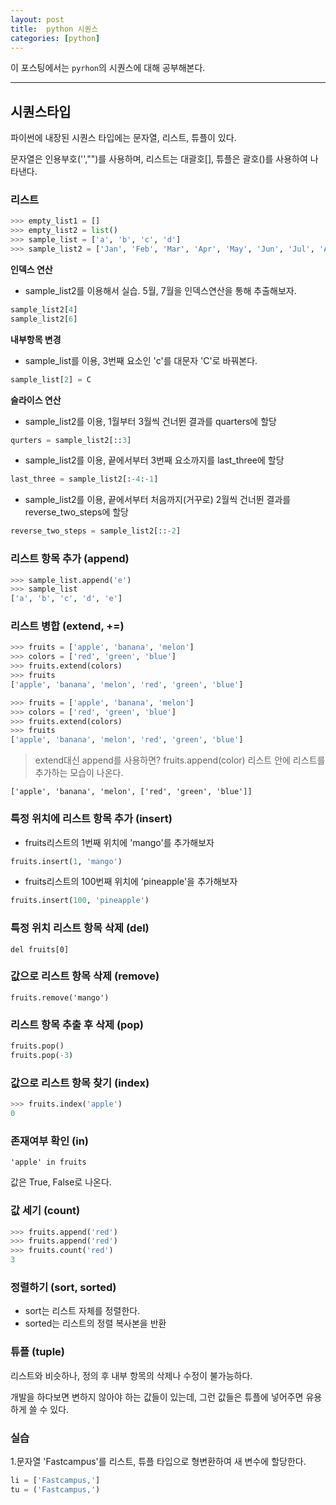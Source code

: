 ```yaml
---
layout: post
title:  python 시퀀스
categories: [python]
---
```

이 포스팅에서는 `pyrhon`의 시퀀스에 대해 공부해본다.

<hr>

## 시퀀스타입

파이썬에 내장된 시퀀스 타입에는 문자열, 리스트, 튜플이 있다.

문자열은 인용부호('',"")를 사용하며, 리스트는 대괄호[], 튜플은 괄호()를 사용하여 나타낸다.


### 리스트

```python
>>> empty_list1 = []
>>> empty_list2 = list()
>>> sample_list = ['a', 'b', 'c', 'd']
>>> sample_list2 = ['Jan', 'Feb', 'Mar', 'Apr', 'May', 'Jun', 'Jul', 'Aug', 'Sep', 'Oct', 'Nov', 'Dec']
```

**인덱스 연산**

* sample_list2를 이용해서 실습. 5월, 7월을 인덱스연산을 통해 추출해보자.

```python
sample_list2[4]
sample_list2[6]
```


**내부항목 변경**
* sample_list를 이용, 3번째 요소인 'c'를 대문자 'C'로 바꿔본다.

```python
sample_list[2] = C

```

**슬라이스 연산**
* sample_list2를 이용, 1월부터 3월씩 건너뛴 결과를 quarters에 할당

```python
qurters = sample_list2[::3]
```

* sample_list2를 이용, 끝에서부터 3번째 요소까지를 last_three에 할당

```python
last_three = sample_list2[:-4:-1]
```

* sample_list2를 이용, 끝에서부터 처음까지(거꾸로) 2월씩 건너뛴 결과를 reverse_two_steps에 할당

```python
reverse_two_steps = sample_list2[::-2]
```

### 리스트 항목 추가 (append)

```python
>>> sample_list.append('e')
>>> sample_list
['a', 'b', 'c', 'd', 'e']
```

### 리스트 병합 (extend, +=)

```python
>>> fruits = ['apple', 'banana', 'melon']
>>> colors = ['red', 'green', 'blue']
>>> fruits.extend(colors)
>>> fruits
['apple', 'banana', 'melon', 'red', 'green', 'blue']
```

```python
>>> fruits = ['apple', 'banana', 'melon']
>>> colors = ['red', 'green', 'blue']
>>> fruits.extend(colors)
>>> fruits
['apple', 'banana', 'melon', 'red', 'green', 'blue']
```

> extend대신 append를 사용하면?
fruits.append(color)
리스트 안에 리스트를 추가하는 모습이 나온다.

`['apple', 'banana', 'melon', ['red', 'green', 'blue']]`

### 특정 위치에 리스트 항목 추가 (insert)

* fruits리스트의 1번째 위치에 'mango'를 추가해보자

```python
fruits.insert(1, 'mango')
```

* fruits리스트의 100번째 위치에 'pineapple'을 추가해보자

```python
fruits.insert(100, 'pineapple')
```

### 특정 위치 리스트 항목 삭제 (del)

`del fruits[0]`

### 값으로 리스트 항목 삭제 (remove)

`fruits.remove('mango')`

### 리스트 항목 추출 후 삭제 (pop)

```python
fruits.pop()
fruits.pop(-3)
```

### 값으로 리스트 항목 찾기 (index)

```python
>>> fruits.index('apple')
0
```

### 존재여부 확인 (in)

`'apple' in fruits`

값은 True, False로 나온다.

### 값 세기 (count)

```python
>>> fruits.append('red')
>>> fruits.append('red')
>>> fruits.count('red')
3
```

### 정렬하기 (sort, sorted)

* sort는 리스트 자체를 정렬한다.
* sorted는 리스트의 정렬 복사본을 반환


### 튜플 (tuple)

리스트와 비슷하나, 정의 후 내부 항목의 삭제나 수정이 불가능하다.

개발을 하다보면 변하지 않아야 하는 값들이 있는데, 그런 값들은 튜플에 넣어주면 유용하게 쓸 수 있다.




### 실습
1.문자열 'Fastcampus'를 리스트, 튜플 타입으로 형변환하여 새 변수에 할당한다.

```python
li = ['Fastcampus,']
tu = ('Fastcampus,')
```
